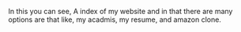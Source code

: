 In this you can see, A index of my website and in that there are many options are that like, my acadmis, my resume, and amazon clone. 
